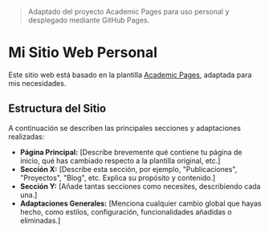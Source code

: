 > Adaptado del proyecto Academic Pages para uso personal y desplegado mediante GitHub Pages.

# Mi Sitio Web Personal

Este sitio web está basado en la plantilla [Academic Pages](https://github.com/academicpages/academicpages.github.io), adaptada para mis necesidades.

## Estructura del Sitio

A continuación se describen las principales secciones y adaptaciones realizadas:

*   **Página Principal:** [Describe brevemente qué contiene tu página de inicio, qué has cambiado respecto a la plantilla original, etc.]
*   **Sección X:** [Describe esta sección, por ejemplo, "Publicaciones", "Proyectos", "Blog", etc. Explica su propósito y contenido.]
*   **Sección Y:** [Añade tantas secciones como necesites, describiendo cada una.]
*   **Adaptaciones Generales:** [Menciona cualquier cambio global que hayas hecho, como estilos, configuración, funcionalidades añadidas o eliminadas.]
